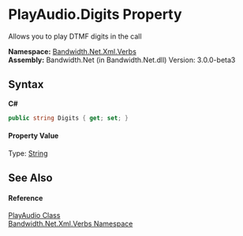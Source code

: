 ﻿# PlayAudio.Digits Property 
 

Allows you to play DTMF digits in the call

**Namespace:**&nbsp;<a href ="N_Bandwidth_Net_Xml_Verbs.md">Bandwidth.Net.Xml.Verbs</a><br />**Assembly:**&nbsp;Bandwidth.Net (in Bandwidth.Net.dll) Version: 3.0.0-beta3

## Syntax

**C#**<br />
``` C#
public string Digits { get; set; }
```


#### Property Value
Type: <a href="http://msdn2.microsoft.com/en-us/library/s1wwdcbf" target="_blank">String</a>

## See Also


#### Reference
<a href ="T_Bandwidth_Net_Xml_Verbs_PlayAudio.md">PlayAudio Class</a><br /><a href ="N_Bandwidth_Net_Xml_Verbs.md">Bandwidth.Net.Xml.Verbs Namespace</a><br />